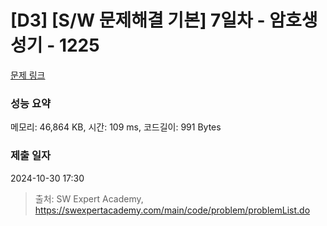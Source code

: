 # [D3] [S/W 문제해결 기본] 7일차 - 암호생성기 - 1225 

[문제 링크](https://swexpertacademy.com/main/code/problem/problemDetail.do?contestProbId=AV14uWl6AF0CFAYD) 

### 성능 요약

메모리: 46,864 KB, 시간: 109 ms, 코드길이: 991 Bytes

### 제출 일자

2024-10-30 17:30



> 출처: SW Expert Academy, https://swexpertacademy.com/main/code/problem/problemList.do